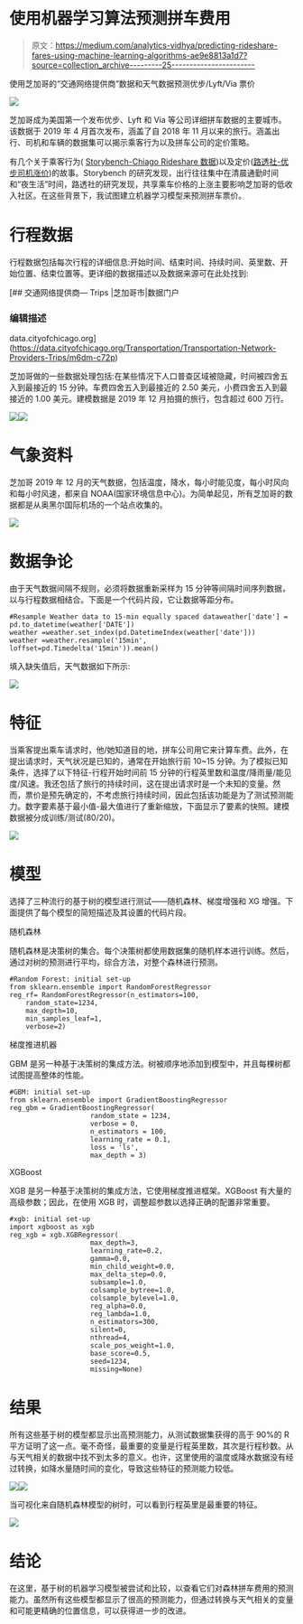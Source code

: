 # 使用机器学习算法预测拼车费用

> 原文：<https://medium.com/analytics-vidhya/predicting-rideshare-fares-using-machine-learning-algorithms-ae9e8813a1d7?source=collection_archive---------25----------------------->

使用芝加哥的“交通网络提供商”数据和天气数据预测优步/Lyft/Via 票价

![](img/deb65b33df5ca9667a372c51a82ca787.png)

芝加哥成为美国第一个发布优步、Lyft 和 Via 等公司详细拼车数据的主要城市。该数据于 2019 年 4 月首次发布，涵盖了自 2018 年 11 月以来的旅行。涵盖出行、司机和车辆的数据集可以揭示乘客行为以及拼车公司的定价策略。

有几个关于乘客行为( [Storybench-Chiago Rideshare 数据](https://www.storybench.org/exploring-chicago-rideshare-data/))以及定价([路透社-优步司机涨价](https://www.reuters.com/article/us-uber-pricing-chicago/uber-drives-up-prices-for-shared-rides-chicago-data-reveals-idUSKBN1Y017V))的故事。Storybench 的研究发现，出行往往集中在清晨通勤时间和“夜生活”时间，路透社的研究发现，共享乘车价格的上涨主要影响芝加哥的低收入社区。在这些背景下，我试图建立机器学习模型来预测拼车票价。

# 行程数据

行程数据包括每次行程的详细信息:开始时间、结束时间、持续时间、英里数、开始位置、结束位置等。更详细的数据描述以及数据来源可在此处找到:

[](https://data.cityofchicago.org/Transportation/Transportation-Network-Providers-Trips/m6dm-c72p) [## 交通网络提供商— Trips |芝加哥市|数据门户

### 编辑描述

data.cityofchicago.org](https://data.cityofchicago.org/Transportation/Transportation-Network-Providers-Trips/m6dm-c72p) 

芝加哥做的一些数据处理包括:在某些情况下人口普查区域被隐藏，时间被四舍五入到最接近的 15 分钟。车费四舍五入到最接近的 2.50 美元，小费四舍五入到最接近的 1.00 美元。建模数据是 2019 年 12 月拍摄的旅行，包含超过 600 万行。

![](img/c22d1d520815e57366b00f2ae02102a7.png)![](img/c1e1717e11528d1980766b363aa752ff.png)

# 气象资料

芝加哥 2019 年 12 月的天气数据，包括温度，降水，每小时能见度，每小时风向和每小时风速，都来自 NOAA(国家环境信息中心)。为简单起见，所有芝加哥的数据都是从奥黑尔国际机场的一个站点收集的。

![](img/6f9543fc514320bd273f5be4f64a000f.png)

# 数据争论

由于天气数据间隔不规则，必须将数据重新采样为 15 分钟等间隔时间序列数据，以与行程数据相结合。下面是一个代码片段，它让数据等距分布。

```
#Resample Weather data to 15-min equally spaced dataweather['date'] = pd.to_datetime(weather['DATE'])
weather =weather.set_index(pd.DatetimeIndex(weather['date']))
weather =weather.resample('15min', loffset=pd.Timedelta('15min')).mean()
```

填入缺失值后，天气数据如下所示:

![](img/7152a9ac4d16d7b2c5789d372b8dde7d.png)

# 特征

当乘客提出乘车请求时，他/她知道目的地，拼车公司用它来计算车费。此外，在提出请求时，天气状况是已知的，通常在开始旅行前 10~15 分钟。为了模拟已知条件，选择了以下特征-行程开始时间前 15 分钟的行程英里数和温度/降雨量/能见度/风速。我还包括了旅行的持续时间，这在提出请求时是一个未知的变量。然而，票价是预先确定的，不考虑旅行持续时间，因此包括该功能是为了测试预测能力。数字要素基于最小值-最大值进行了重新缩放，下面显示了要素的快照。建模数据被分成训练/测试(80/20)。

![](img/f04d0ab910e4fad67b3458140b37ab3a.png)

# 模型

选择了三种流行的基于树的模型进行测试——随机森林、梯度增强和 XG 增强。下面提供了每个模型的简短描述及其设置的代码片段。

随机森林

随机森林是决策树的集合。每个决策树都使用数据集的随机样本进行训练。然后，通过对树的预测进行平均，综合方法，对整个森林进行预测。

```
#Random Forest: initial set-up
from sklearn.ensemble import RandomForestRegressor
reg_rf= RandomForestRegressor(n_estimators=100,
    random_state=1234,
    max_depth=10,
    min_samples_leaf=1,
    verbose=2)
```

梯度推进机器

GBM 是另一种基于决策树的集成方法。树被顺序地添加到模型中，并且每棵树都试图提高整体的性能。

```
#GBM: initial set-up
from sklearn.ensemble import GradientBoostingRegressor
reg_gbm = GradientBoostingRegressor(
                    random_state = 1234,
                    verbose = 0,
                    n_estimators = 100,
                    learning_rate = 0.1,
                    loss = 'ls',
                    max_depth = 3)
```

XGBoost

XGB 是另一种基于决策树的集成方法，它使用梯度推进框架。XGBoost 有大量的高级参数；因此，在使用 XGB 时，调整超参数以选择正确的配置非常重要。

```
#xgb: initial set-up
import xgboost as xgb
reg_xgb = xgb.XGBRegressor(
                    max_depth=3,
                    learning_rate=0.2,
                    gamma=0.0,
                    min_child_weight=0.0,
                    max_delta_step=0.0,
                    subsample=1.0,
                    colsample_bytree=1.0,
                    colsample_bylevel=1.0,
                    reg_alpha=0.0,
                    reg_lambda=1.0,
                    n_estimators=300,
                    silent=0,
                    nthread=4,
                    scale_pos_weight=1.0,
                    base_score=0.5,
                    seed=1234,
                    missing=None)
```

# 结果

所有这些基于树的模型都显示出高预测能力，从测试数据集获得的高于 90%的 R 平方证明了这一点。毫不奇怪，最重要的变量是行程英里数，其次是行程秒数。从与天气相关的数据中找不到太多的意义。也许，这里使用的温度或降水数据没有经过转换，如降水量随时间的变化，导致这些特征的预测能力较低。

![](img/8d7a681689b7d26b67fa07812e974435.png)![](img/888cb001122336e2c56e58f8cb8450d4.png)

当可视化来自随机森林模型的树时，可以看到行程英里是最重要的特征。

![](img/e37ff34c9ae962d776e385db7d386918.png)

# 结论

在这里，基于树的机器学习模型被尝试和比较，以查看它们对森林拼车费用的预测能力。虽然所有这些模型都显示了很高的预测能力，但通过转换与天气相关的变量和可能更精确的位置信息，可以获得进一步的改进。